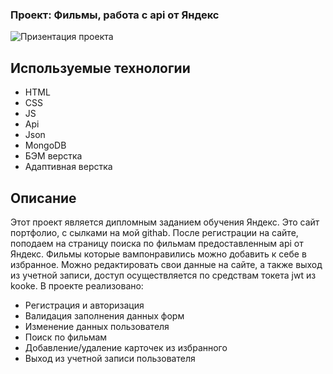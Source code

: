 
### Проект: Фильмы, работа с api от Яндекс

![Призентация проекта](./frontend/src/images/27-09-2023-15_15_00.gif)

## Используемые технологии

* HTML
* CSS
* JS
* Api
* Json
* MongoDB
* БЭМ верстка
* Адаптивная верстка

## Описание

Этот проект является дипломным заданием обучения Яндекс. Это сайт портфолио, с сылками на мой githab. После регистрации на сайте, поподаем на страницу поиска по фильмам предоставленным api от Яндекс. Фильмы которые вампонравились можно добавить к себе в избранное. Можно редактировать свои данные на сайте, а также выход из учетной записи, доступ осуществляется по средствам токета jwt из kooke. В проекте реализовано:

* Регистрация и авторизация
* Валидация заполнения данных форм
* Изменение данных пользователя
* Поиск по фильмам
* Добавление/удаление карточек из избранного
* Выход из учетной записи пользователя